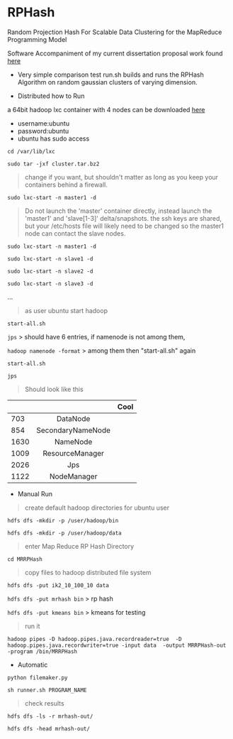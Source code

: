 RPHash
======

Random Projection Hash For Scalable Data Clustering for the MapReduce Programming Model

Software Accompaniment of my current dissertation proposal work found
[here](https://github.com/leecarraher/nsf_proposal) 


* Very simple comparison test
run.sh builds and runs the RPHash Algorithm on random gaussian clusters of 
varying dimension.


* Distributed how to Run

a 64bit hadoop lxc container with 4 nodes can be downloaded [here](http://homepages.uc.edu/~carrahle/cluster.tar.bz2 "Hadoop Containers")

* username:ubuntu 
* password:ubuntu
* ubuntu has sudo access

`cd /var/lib/lxc`

`sudo tar -jxf cluster.tar.bz2`

> change if you want, but shouldn't matter as long as you keep your containers 
> behind a firewall.

`sudo lxc-start -n master1 -d`

> Do not launch the 'master' container directly, instead 
> launch the 'master1' and 'slave[1-3]' delta/snapshots.
> the ssh keys are shared, but your /etc/hosts file will likely need to be changed
> so the master1 node can contact the slave nodes.

`sudo lxc-start -n master1 -d`

`sudo lxc-start -n slave1 -d`

`sudo lxc-start -n slave2 -d`

`sudo lxc-start -n slave3 -d`

...



> as user ubuntu start hadoop

`start-all.sh`

`jps` > should have 6 entries, if namenode is not among them, 

`hadoop namenode -format` > among them then "start-all.sh" again

`start-all.sh`

`jps`

> Should look like this







|      |                   | Cool  |
| ---- |:-----------------:|---:|
| 703  | DataNode          |    |
| 854  | SecondaryNameNode |    |
| 1630 | NameNode          |    |
| 1009 | ResourceManager   |    |
| 2026 | Jps               |    |
| 1122 | NodeManager       |    |

* Manual Run
> create default hadoop directories for ubuntu user

`hdfs dfs -mkdir -p /user/hadoop/bin`

`hdfs dfs -mkdir -p /user/hadoop/data`

> enter Map Reduce RP Hash Directory

`cd MRRPHash`

> copy files to hadoop distributed file system

`hdfs dfs -put ik2_10_100_10 data`

`hdfs dfs -put mrhash bin` > rp hash

`hdfs dfs -put kmeans bin` > kmeans for testing


> run it

`hadoop pipes -D hadoop.pipes.java.recordreader=true  -D
hadoop.pipes.java.recordwriter=true -input data  -output MRRPHash-out -program
 /bin/MRRPHash `

* Automatic

`python filemaker.py`

`sh runner.sh PROGRAM_NAME`


> check results

`hdfs dfs -ls -r mrhash-out/`

`hdfs dfs -head mrhash-out/`







